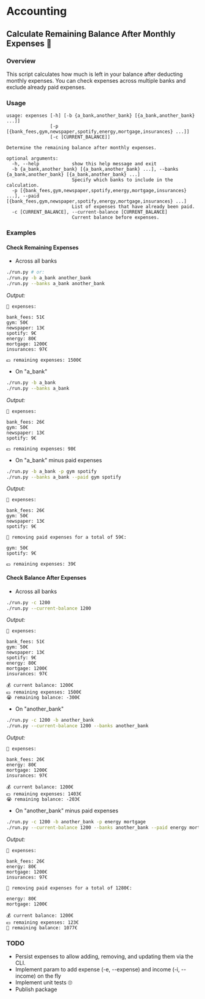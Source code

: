 # Accounting

## Calculate Remaining Balance After Monthly Expenses 💸

### Overview

This script calculates how much is left in your balance after deducting monthly expenses. You can check expenses across multiple banks and exclude already paid expenses.

### Usage

```
usage: expenses [-h] [-b {a_bank,another_bank} [{a_bank,another_bank} ...]]
                [-p [{bank_fees,gym,newspaper,spotify,energy,mortgage,insurances} ...]]
                [-c [CURRENT_BALANCE]]

Determine the remaining balance after monthly expenses.

optional arguments:
  -h, --help            show this help message and exit
  -b {a_bank,another_bank} [{a_bank,another_bank} ...], --banks {a_bank,another_bank} [{a_bank,another_bank} ...]
                        Specify which banks to include in the calculation.
  -p [{bank_fees,gym,newspaper,spotify,energy,mortgage,insurances} ...], --paid [{bank_fees,gym,newspaper,spotify,energy,mortgage,insurances} ...]
                        List of expenses that have already been paid.
  -c [CURRENT_BALANCE], --current-balance [CURRENT_BALANCE]
                        Current balance before expenses.
```

### Examples

#### Check Remaining Expenses

- Across all banks

```sh
./run.py # or:
./run.py -b a_bank another_bank
./run.py --banks a_bank another_bank
```

_Output:_

```
🏦 expenses:

bank_fees: 51€
gym: 50€
newspaper: 13€
spotify: 9€
energy: 80€
mortgage: 1200€
insurances: 97€

💵 remaining expenses: 1500€
```

- On "a_bank"

```sh
./run.py -b a_bank
./run.py --banks a_bank
```

_Output:_

```
🏦 expenses:

bank_fees: 26€
gym: 50€
newspaper: 13€
spotify: 9€

💵 remaining expenses: 98€
```

- On "a_bank" minus paid expenses

```sh
./run.py -b a_bank -p gym spotify
./run.py --banks a_bank --paid gym spotify
```

_Output:_

```
🏦 expenses:

bank_fees: 26€
gym: 50€
newspaper: 13€
spotify: 9€

💸 removing paid expenses for a total of 59€:

gym: 50€
spotify: 9€

💵 remaining expenses: 39€
```

#### Check Balance After Expenses

- Across all banks

```sh
./run.py -c 1200
./run.py --current-balance 1200
```

_Output:_

```
🏦 expenses:

bank_fees: 51€
gym: 50€
newspaper: 13€
spotify: 9€
energy: 80€
mortgage: 1200€
insurances: 97€

💰 current balance: 1200€
💵 remaining expenses: 1500€
😭 remaining balance: -300€
```

- On "another_bank"

```sh
./run.py -c 1200 -b another_bank
./run.py --current-balance 1200 --banks another_bank
```

_Output:_

```
🏦 expenses:

bank_fees: 26€
energy: 80€
mortgage: 1200€
insurances: 97€

💰 current balance: 1200€
💵 remaining expenses: 1403€
😭 remaining balance: -203€
```

- On "another_bank" minus paid expenses

```sh
./run.py -c 1200 -b another_bank -p energy mortgage
./run.py --current-balance 1200 --banks another_bank --paid energy mortgage
```

_Output:_

```
🏦 expenses:

bank_fees: 26€
energy: 80€
mortgage: 1200€
insurances: 97€

💸 removing paid expenses for a total of 1280€:

energy: 80€
mortgage: 1200€

💰 current balance: 1200€
💵 remaining expenses: 123€
🤑 remaining balance: 1077€
```

### TODO

- Persist expenses to allow adding, removing, and updating them via the CLI.
- Implement param to add expense (-e, --expense) and income (-i, --income) on the fly
- Implement unit tests 🙄
- Publish package

